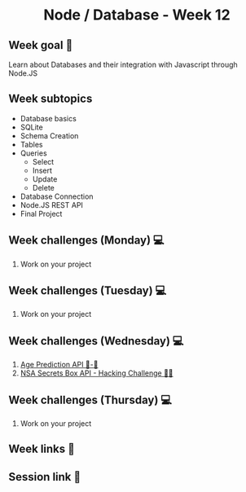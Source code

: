 <h1 align="center">Node / Database - Week 12</h1>

## Week goal 🏁

<p>Learn about Databases and their integration with Javascript through Node.JS</p>

## Week subtopics

- Database basics
- SQLite
- Schema Creation
- Tables
- Queries
  - Select
  - Insert
  - Update
  - Delete
- Database Connection
- Node.JS REST API
- Final Project

## Week challenges (Monday) 💻

1. Work on your project

## Week challenges (Tuesday) 💻

1. Work on your project

## Week challenges (Wednesday) 💻

1. [Age Prediction API 👶-👴](./exercises/e00/API-3.md)
2. [NSA Secrets Box API - Hacking Challenge 👨‍💻](./exercises/e01/API-4.md)

## Week challenges (Thursday) 💻

1. Work on your project

## Week links 🔗

## Session link 🔗
